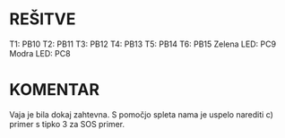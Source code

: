 # REŠITVE

T1: PB10
T2: PB11
T3: PB12
T4: PB13
T5: PB14
T6: PB15
Zelena LED: PC9
Modra LED: PC8

# KOMENTAR  
Vaja je bila dokaj zahtevna. S pomočjo spleta nama je uspelo narediti c) primer s tipko 3 za SOS primer. 
